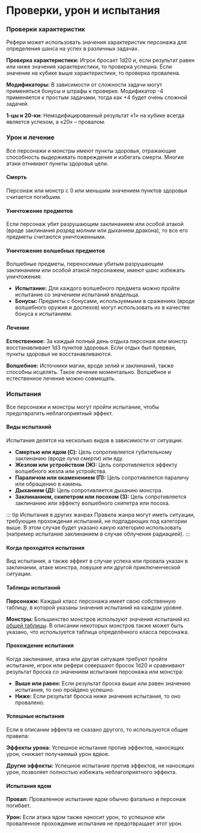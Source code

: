 # Проверки, урон и испытания

### Проверки характеристик

Рефери может использовать значения характеристик персонажа для определения шанса на успех в различных задачах.

**Проверка характеристики:** Игрок бросает 1d20 и, если результат равен или ниже значения характеристики, то проверка успешна. Если значение на кубике выше характеристики, то проверка провалена.

**Модификаторы:** В зависимости от сложности задачи могут применяться бонусы и штрафы к проверке. Модификатор -4 применяется к простым задачами, тогда как +4 будет очень сложной задачей.

**1-цы и 20-ки:** Немодифицированный результат «1» на кубике всегда является успехом, а «20» – провалом.

### Урон и лечение

Все персонажи и монстры имеют пункты здоровья, отражающие способность выдерживать повреждения и избегать смерти. Многие атаки отнимают пункты здоровья цели.

#### Смерть

Персонаж или монстр с 0 или меньшим значением пунктов здоровья считается погибшим.

#### Уничтожение предметов

Если персонаж убит разрушающим заклинанием или особой атакой (вроде заклинания *разряд молнии* или дыханием дракона), то все его предметы считаются уничтоженными.

#### Уничтожение волшебных предметов

Волшебные предметы, переносимые убитым разрушающим заклинанием или особой атакой персонажем, имеют шанс избежать уничтожения:

- **Испытание:** Для каждого волшебного предмета можно пройти испытание со значением испытаний владельца.
- **Бонусы:** Предметы с бонусами, используемыми в сражениях (вроде волшебного оружия и доспехов) могут использовать их в качестве бонуса к испытаниям.

#### Лечение

**Естественное:** За каждый полный день отдыха персонаж или монстр восстанавливает 1d3 пунктов здоровья. Если отдых был прерван, пункты здоровья не восстанавливаются.

**Волшебное:** Источники магии, вроде зелий и заклинаний, также способны исцелять. Такое лечение моментально. Волшебное и естественное лечение можно совмещать.

### Испытания

Все персонажи и монстры могут пройти испытание, чтобы предотвратить неблагоприятный эффект.

#### Виды испытаний

Испытания делятся на несколько видов в зависимости от ситуации:

- **Смертью или ядом (C):** Цель сопротивляется губительному заклинанию (вроде *луча смерти*) или яду.
- **Жезлом или устройством (Ж):** Цель сопротивляется эффекту волшебного жезла или устройства.
- **Параличом или окаменением (П):** Цель сопротивляется параличу или обращению в камень.
- **Дыханием (Д):** Цель сопротивляется дыханию монстра.
- **Заклинанием, скипетром или посохом (З):** Цель сопротивляется заклинанию или эффекту волшебного скипетра или посоха.

::: tip Испытания в других жанрах
Правила жанра могут иметь ситуации, требующие прохождения испытаний, не подпадающих под категории выше. В этом случае будет указано какую категорию использовать (например испытание заклинанием в случае облучения радиацией).
:::

#### Когда проходятся испытания

Вид испытания, а также эффект в случае успеха или провала указан в заклинании, атаке монстра, ловушке или другой приключенческой ситуации.

#### Таблицы испытаний

**Персонажи:** Каждый класс персонажа имеет свою собственную таблицу, в которой указаны значения испытаний на каждом уровне.

**Монстры:** Большинство монстров используют значения испытаний из [общей таблицы](/monsters/monsters.md#испытания-в-зависимости-от-кз-монстра). В описании некоторых монстров также может быть указано, что используется таблица определённого класса персонажа.

#### Прохождение испытания

Когда заклинание, атака или другая ситуация требуют пройти испытание, игрок или рефери совершают бросок 1d20 и сравнивают результат броска со значением испытания персонажа или монстра:

- **Выше или равен:** Если результат броска выше или равен значению испытания, то оно пройдено успешно.
- **Ниже:** Если результат броска ниже значения испытания, то оно провалено.

#### Успешные испытания

Если в описании эффекта не сказано другого, то используются общие правила:

**Эффекты урона:** Успешное испытание против эффектов, наносящих урон, снижает получаемый урон вдвое.

**Другие эффекты:** Успешное испытание против эффектов, не наносящих урон, позволяет полностью избежать неблагоприятного эффекта.

#### Испытания ядом

**Провал:** Проваленное испытание ядом обычно фатально и персонаж погибает.

**Урон:** Если атака ядом также наносит урон, то успешное или проваленное прохождение испытания не предотвращает этот урон.